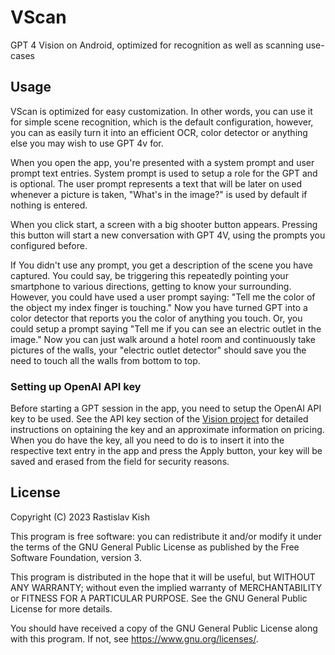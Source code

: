 # VScan

GPT 4 Vision on Android, optimized for recognition as well as scanning use-cases

## Usage

VScan is optimized for easy customization. In other words, you can use it for simple scene recognition, which is the default configuration, however, you can as easily turn it into an efficient OCR, color detector or anything else you may wish to use GPT 4v for.

When you open the app, you're presented with a system prompt and user prompt text entries. System prompt is used to setup a role for the GPT and is optional. The user prompt represents a text that will be later on used whenever a picture is taken, "What's in the image?" is used by default if nothing is entered.

When you click start, a screen with a big shooter button appears. Pressing this button will start a new conversation with GPT 4V, using the prompts you configured before.

If You didn't use any prompt, you get a description of the scene you have captured. You could say, be triggering this repeatedly pointing your smartphone to various directions, getting to know your surrounding. However, you could have used a user prompt saying: "Tell me the color of the object my index finger is touching." Now you have turned GPT into a color detector that reports you the color of anything you touch. Or, you could setup a prompt saying "Tell me if you can see an electric outlet in the image." Now you can just walk around a hotel room and continuously take pictures of the walls, your "electric outlet detector" should save you the need to touch all the walls from bottom to top.

### Setting up OpenAI API key

Before starting a GPT session in the app, you need to setup the OpenAI API key to be used. See the API key section of the [Vision project](https://github.com/RastislavKish/vision) for detailed instructions on optaining the key and an approximate information on pricing. When you do have the key, all you need to do is to insert it into the respective text entry in the app and press the Apply button, your key will be saved and erased from the field for security reasons.

## License

Copyright (C) 2023 Rastislav Kish

This program is free software: you can redistribute it and/or modify
it under the terms of the GNU General Public License as published by
the Free Software Foundation, version 3.

This program is distributed in the hope that it will be useful,
but WITHOUT ANY WARRANTY; without even the implied warranty of
MERCHANTABILITY or FITNESS FOR A PARTICULAR PURPOSE. See the
GNU General Public License for more details.

You should have received a copy of the GNU General Public License
along with this program. If not, see <https://www.gnu.org/licenses/>.

